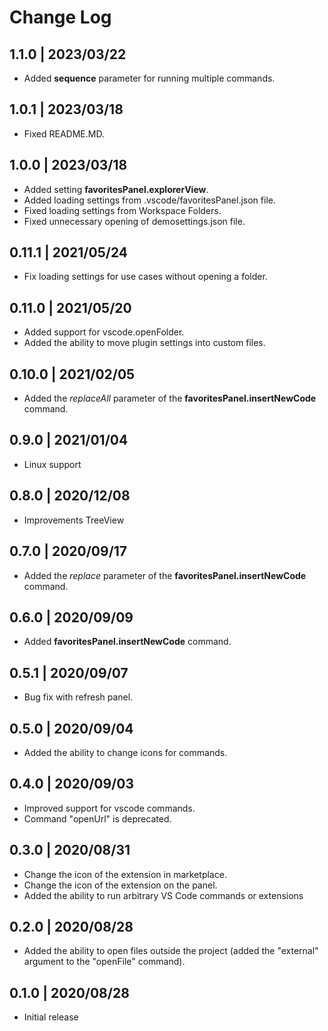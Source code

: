 # Change Log

## 1.1.0 | 2023/03/22
- Added __sequence__ parameter for running multiple commands.

## 1.0.1 | 2023/03/18
- Fixed README.MD.

## 1.0.0 | 2023/03/18
- Added setting __favoritesPanel.explorerView__.
- Added loading settings from .vscode/favoritesPanel.json file.
- Fixed loading settings from Workspace Folders.
- Fixed unnecessary opening of demosettings.json file.

## 0.11.1 | 2021/05/24
- Fix loading settings for use cases without opening a folder.

## 0.11.0 | 2021/05/20
- Added support for vscode.openFolder.
- Added the ability to move plugin settings into custom files.

## 0.10.0 | 2021/02/05
- Added the _replaceAll_ parameter of the __favoritesPanel.insertNewCode__ command.

## 0.9.0 | 2021/01/04
- Linux support

## 0.8.0 | 2020/12/08
- Improvements TreeView

## 0.7.0 | 2020/09/17

- Added the _replace_ parameter of the __favoritesPanel.insertNewCode__ command.

## 0.6.0 | 2020/09/09

- Added __favoritesPanel.insertNewCode__ command.


## 0.5.1 | 2020/09/07

- Bug fix with refresh panel.

## 0.5.0 | 2020/09/04

- Added the ability to change icons for commands.

## 0.4.0 | 2020/09/03

- Improved support for vscode commands.
- Command "openUrl" is deprecated.

## 0.3.0 | 2020/08/31

- Change the icon of the extension in marketplace.
- Change the icon of the extension on the panel.
- Added the ability to run arbitrary VS Code commands or extensions

## 0.2.0 | 2020/08/28

- Added the ability to open files outside the project (added the "external" argument to the "openFile" command).

## 0.1.0 | 2020/08/28

- Initial release